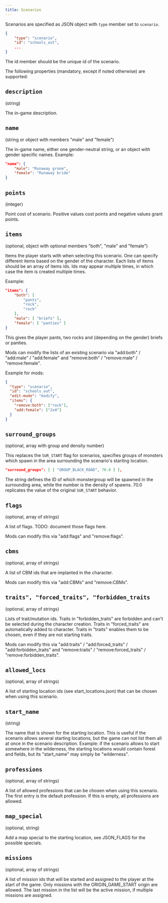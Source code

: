 ```yaml
---
title: Scenarios
---
```


Scenarios are specified as JSON object with `type` member set to `scenario`.

```json
{
    "type": "scenario",
    "id": "schools_out",
    ...
}
```

The id member should be the unique id of the scenario.

The following properties (mandatory, except if noted otherwise) are supported:

## `description`

(string)

The in-game description.

## `name`

(string or object with members "male" and "female")

The in-game name, either one gender-neutral string, or an object with gender specific names.
Example:

```json
"name": {
    "male": "Runaway groom",
    "female": "Runaway bride"
}
```

## `points`

(integer)

Point cost of scenario. Positive values cost points and negative values grant points.

## `items`

(optional, object with optional members "both", "male" and "female")

Items the player starts with when selecting this scenario. One can specify different items based on
the gender of the character. Each lists of items should be an array of items ids. Ids may appear
multiple times, in which case the item is created multiple times.

Example:

```json
"items": {
    "both": [
        "pants",
        "rock",
        "rock"
    ],
    "male": [ "briefs" ],
    "female": [ "panties" ]
}
```

This gives the player pants, two rocks and (depending on the gender) briefs or panties.

Mods can modify the lists of an existing scenario via "add:both" / "add:male" / "add:female" and
"remove:both" / "remove:male" / "remove:female".

Example for mods:

```json
{
  "type": "scenario",
  "id": "schools_out",
  "edit-mode": "modify",
  "items": {
    "remove:both": ["rock"],
    "add:female": ["2x4"]
  }
}
```

## `surround_groups`

(optional, array with group and density number)

This replaces the `SUR_START` flag for scenarios, specifies groups of monsters which spawn in the
area surrounding the scenario's staritng location.

```json
"surround_groups": [ [ "GROUP_BLACK_ROAD", 70.0 ] ],
```

The string defines the ID of which monstergroup will be spawned in the surrounding area, while the
number is the density of spawns. 70.0 replicates the value of the original `SUR_START` behavior.

## `flags`

(optional, array of strings)

A list of flags. TODO: document those flags here.

Mods can modify this via "add:flags" and "remove:flags".

## `cbms`

(optional, array of strings)

A list of CBM ids that are implanted in the character.

Mods can modify this via "add:CBMs" and "remove:CBMs".

## `traits", "forced_traits", "forbidden_traits`

(optional, array of strings)

Lists of trait/mutation ids. Traits in "forbidden_traits" are forbidden and can't be selected during
the character creation. Traits in "forced_traits" are automatically added to character. Traits in
"traits" enables them to be chosen, even if they are not starting traits.

Mods can modify this via "add:traits" / "add:forced_traits" / "add:forbidden_traits" and
"remove:traits" / "remove:forced_traits" / "remove:forbidden_traits".

## `allowed_locs`

(optional, array of strings)

A list of starting location ids (see start_locations.json) that can be chosen when using this
scenario.

## `start_name`

(string)

The name that is shown for the starting location. This is useful if the scenario allows several
starting locations, but the game can not list them all at once in the scenario description. Example:
if the scenario allows to start somewhere in the wilderness, the starting locations would contain
forest and fields, but its "start_name" may simply be "wilderness".

## `professions`

(optional, array of strings)

A list of allowed professions that can be chosen when using this scenario. The first entry is the
default profession. If this is empty, all professions are allowed.

## `map_special`

(optional, string)

Add a map special to the starting location, see JSON_FLAGS for the possible specials.

## `missions`

(optional, array of strings)

A list of mission ids that will be started and assigned to the player at the start of the game. Only
missions with the ORIGIN_GAME_START origin are allowed. The last mission in the list will be the
active mission, if multiple missions are assigned.
